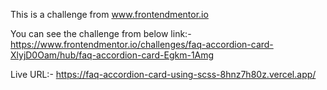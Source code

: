 This is a challenge from www.frontendmentor.io

You can see the challenge from below link:-
https://www.frontendmentor.io/challenges/faq-accordion-card-XlyjD0Oam/hub/faq-accordion-card-Egkm-1Amg

Live URL:-
https://faq-accordion-card-using-scss-8hnz7h80z.vercel.app/

